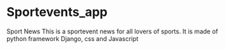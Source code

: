 # Sportevents_app
Sport News
This is a sportevent news for all lovers of sports.
It is made of python framework Django, css and Javascript
